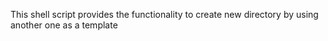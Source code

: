 This shell script provides the functionality to create new directory by using another one as a template
